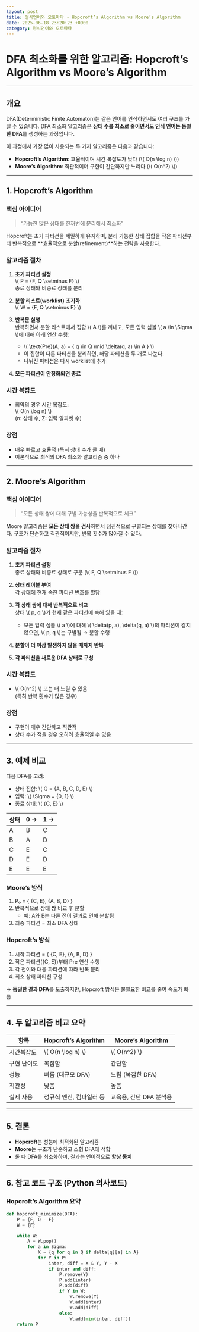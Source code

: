 ```yaml
---
layout: post
title: 형식언어와 오토마타 - Hopcroft’s Algorithm vs Moore’s Algorithm
date: 2025-06-18 23:20:23 +0900
category: 형식언어와 오토마타
---
```

# DFA 최소화를 위한 알고리즘: Hopcroft’s Algorithm vs Moore’s Algorithm

---

## 개요

DFA(Deterministic Finite Automaton)는 같은 언어를 인식하면서도 여러 구조를 가질 수 있습니다. DFA 최소화 알고리즘은 **상태 수를 최소로 줄이면서도 인식 언어는 동일한 DFA**를 생성하는 과정입니다.

이 과정에서 가장 많이 사용되는 두 가지 알고리즘은 다음과 같습니다:

- **Hopcroft’s Algorithm**: 효율적이며 시간 복잡도가 낮다 (\\( O(n \log n) \\))
- **Moore’s Algorithm**: 직관적이며 구현이 간단하지만 느리다 (\\( O(n^2) \\))

---

## 1. Hopcroft’s Algorithm

### 핵심 아이디어

> “가능한 많은 상태를 한꺼번에 분리해서 최소화”

Hopcroft는 초기 파티션을 세밀하게 유지하며, 분리 가능한 상태 집합을 작은 파티션부터 반복적으로 **효율적으로 분할(refinement)**하는 전략을 사용한다.

### 알고리즘 절차

1. **초기 파티션 설정**  
   \\( P = \{F, Q \setminus F\} \\)  
   종료 상태와 비종료 상태를 분리

2. **분할 리스트(worklist) 초기화**  
   \\( W = \{F, Q \setminus F\} \\)

3. **반복문 실행**  
   반복하면서 분할 리스트에서 집합 \\( A \\)를 꺼내고, 모든 입력 심볼 \\( a \in \Sigma \\)에 대해 아래 연산 수행:

   - \\( \text{Pre}(A, a) = \{ q \in Q \mid \delta(q, a) \in A \} \\)
   - 이 집합이 다른 파티션을 분리하면, 해당 파티션을 두 개로 나눈다.
   - 나눠진 파티션은 다시 worklist에 추가

4. **모든 파티션이 안정화되면 종료**

### 시간 복잡도

- 최악의 경우 시간 복잡도:  
  \\( O(n \log n) \\)  
  (n: 상태 수, Σ: 입력 알파벳 수)

### 장점

- 매우 빠르고 효율적 (특히 상태 수가 클 때)
- 이론적으로 최적의 DFA 최소화 알고리즘 중 하나

---

## 2. Moore’s Algorithm

### 핵심 아이디어

> “모든 상태 쌍에 대해 구별 가능성을 반복적으로 체크”

Moore 알고리즘은 **모든 상태 쌍을 검사**하면서 점진적으로 구별되는 상태를 찾아나간다. 구조가 단순하고 직관적이지만, 반복 횟수가 많아질 수 있다.

### 알고리즘 절차

1. **초기 파티션 설정**  
   종료 상태와 비종료 상태로 구분 (\\( F, Q \setminus F \\))

2. **상태 레이블 부여**  
   각 상태에 현재 속한 파티션 번호를 할당

3. **각 상태 쌍에 대해 반복적으로 비교**  
   상태 \\( p, q \\)가 현재 같은 파티션에 속해 있을 때:
   - 모든 입력 심볼 \\( a \\)에 대해 \\( \delta(p, a), \delta(q, a) \\)의 파티션이 같지 않으면, \\( p, q \\)는 구별됨 → 분할 수행

4. **분할이 더 이상 발생하지 않을 때까지 반복**

5. **각 파티션을 새로운 DFA 상태로 구성**

### 시간 복잡도

- \\( O(n^2) \\) 또는 더 느릴 수 있음  
  (특히 반복 횟수가 많은 경우)

### 장점

- 구현이 매우 간단하고 직관적
- 상태 수가 적을 경우 오히려 효율적일 수 있음

---

## 3. 예제 비교

다음 DFA를 고려:

- 상태 집합: \\( Q = \{A, B, C, D, E\} \\)
- 입력: \\( \Sigma = \{0, 1\} \\)
- 종료 상태: \\( \{C, E\} \\)

| 상태 | 0 → | 1 → |
|------|-----|-----|
| A    | B   | C   |
| B    | A   | D   |
| C    | E   | C   |
| D    | E   | D   |
| E    | E   | E   |

### Moore’s 방식

1. P₀ = { {C, E}, {A, B, D} }  
2. 반복적으로 상태 쌍 비교 후 분할
   - 예: A와 B는 다른 전이 결과로 인해 분할됨
3. 최종 파티션 = 최소 DFA 상태

### Hopcroft’s 방식

1. 시작 파티션 = { {C, E}, {A, B, D} }  
2. 작은 파티션({C, E})부터 Pre 연산 수행  
3. 각 전이와 대응 파티션에 따라 반복 분리  
4. 최소 상태 파티션 구성

→ **동일한 결과 DFA**를 도출하지만, Hopcroft 방식은 불필요한 비교를 줄여 속도가 빠름

---

## 4. 두 알고리즘 비교 요약

| 항목 | Hopcroft’s Algorithm | Moore’s Algorithm |
|------|------------------------|--------------------|
| 시간복잡도 | \\( O(n \log n) \\) | \\( O(n^2) \\) |
| 구현 난이도 | 복잡함 | 간단함 |
| 성능 | 빠름 (대규모 DFA) | 느림 (복잡한 DFA) |
| 직관성 | 낮음 | 높음 |
| 실제 사용 | 정규식 엔진, 컴파일러 등 | 교육용, 간단 DFA 분석용 |

---

## 5. 결론

- **Hopcroft**는 성능에 최적화된 알고리즘
- **Moore**는 구조가 단순하고 소형 DFA에 적합
- 둘 다 DFA를 최소화하며, 결과는 언어적으로 **항상 동치**

---

## 6. 참고 코드 구조 (Python 의사코드)

### Hopcroft’s Algorithm 요약

```python
def hopcroft_minimize(DFA):
    P = {F, Q - F}
    W = {F}

    while W:
        A = W.pop()
        for a in Sigma:
            X = {q for q in Q if delta[q][a] in A}
            for Y in P:
                inter, diff = X & Y, Y - X
                if inter and diff:
                    P.remove(Y)
                    P.add(inter)
                    P.add(diff)
                    if Y in W:
                        W.remove(Y)
                        W.add(inter)
                        W.add(diff)
                    else:
                        W.add(min(inter, diff))
    return P
```
